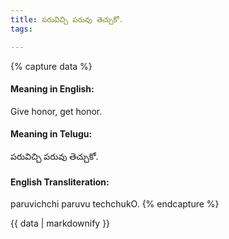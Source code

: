 ```yaml
---
title: పరువిచ్చి పరువు తెచ్చుకో.
tags:

---
```


{% capture data %}
#### Meaning in English:
Give honor, get honor.

#### Meaning in Telugu:
పరువిచ్చి పరువు తెచ్చుకో.

#### English Transliteration:
paruvichchi paruvu techchukO.
{% endcapture %}

{{ data | markdownify }}

